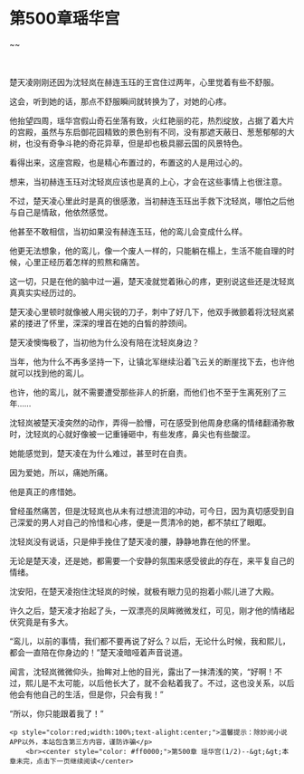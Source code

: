 # 第500章瑶华宫
~~
    	    <p name="pagetop" href="javascript:void(0);" onclick="return false" style="line-height: 35px;padding: 10px;color: #333;"> </p><p>楚天凌刚刚还因为沈轻岚在赫连玉珏的王宫住过两年，心里觉着有些不舒服。</p><p>这会，听到她的话，那点不舒服瞬间就转换为了，对她的心疼。</p><p>他抬望四周，瑶华宫假山奇石坐落有致，火红艳丽的花，热烈绽放，占据了着大片的宫殿，虽然与东启御花园精致的景色别有不同，没有那遮天蔽日、葱葱郁郁的大树，也没有奇争斗艳的奇花异草，但是却也极具郦云国的风景特色。</p><p>看得出来，这座宫殿，也是精心布置过的，布置这的人是用过心的。</p><p>想来，当初赫连玉珏对沈轻岚应该也是真的上心，才会在这些事情上也很注意。</p><p>不过，楚天凌心里此时是真的很感激，当初赫连玉珏出手救下沈轻岚，哪怕之后他与自己是情敌，他依然感觉。</p><p>他甚至不敢相信，当初如果没有赫连玉珏，他的鸾儿会变成什么样。</p><p>他更无法想象，他的鸾儿，像一个废人一样的，只能躺在榻上，生活不能自理的时候，心里正经历着怎样的煎熬和痛苦。</p><p>这一切，只是在他的脑中过一遍，楚天凌就觉着揪心的疼，更别说这些还是沈轻岚真真实实经历过的。</p><p>楚天凌心里顿时就像被人用尖锐的刀子，刺中了好几下，他双手微颤着将沈轻岚紧紧的搂进了怀里，深深的埋首在她的白皙的脖颈间。</p><p>楚天凌懊悔极了，当初他为什么没有陪在沈轻岚身边？</p><p>当年，他为什么不再多坚持一下，让镇北军继续沿着飞云关的断崖找下去，也许他就可以找到他的鸾儿。</p><p>也许，他的鸾儿，就不需要遭受那些非人的折磨，而他们也不至于生离死别了三年……</p><p>沈轻岚被楚天凌突然的动作，弄得一脸懵，可在感受到他周身悲痛的情绪翻涌弥散时，沈轻岚的心就好像被一记重锤砸中，有些发疼，鼻尖也有些酸涩。</p><p>她能感觉到，楚天凌在为什么难过，甚至时在自责。</p><p>因为爱她，所以，痛她所痛。</p><p>他是真正的疼惜她。</p><p>曾经虽然痛苦，但是沈轻岚也从未有过想流泪的冲动，可今日，因为真切感受到自己深爱的男人对自己的怜惜和心疼，便是一贯清冷的她，都不禁红了眼眶。</p><p>沈轻岚没有说话，只是伸手挽住了楚天凌的腰，静静地靠在他的怀里。</p><p>无论是楚天凌，还是她，都需要一个安静的氛围来感受彼此的存在，来平复自己的情绪。</p><p>沈安阳，在楚天凌抱住沈轻岚的时候，就极有眼力见的抱着小熙儿进了大殿。</p><p>许久之后，楚天凌才抬起了头，一双漂亮的凤眸微微发红，可见，刚才他的情绪起伏究竟是有多大。</p><p>“鸾儿，以前的事情，我们都不要再说了好么？以后，无论什么时候，我和熙儿，都会一直陪在你身边的！”楚天凌暗哑着声音说道。</p><p>闻言，沈轻岚微微仰头，抬眸对上他的目光，露出了一抹清浅的笑，“好啊！不过，熙儿是不太可能，以后他长大了，就不会粘着我了。不过，这也没关系，以后他会有他自己的生活，但是你，只会有我！”</p><p>“所以，你只能跟着我了！”</p>
    	
   	<p style="color:red;width:100%;text-alight:center;">温馨提示：除妙阅小说APP以外，本站包含第三方内容，谨防诈骗</p>
    	<br><center style="color: #ff0000;">第500章 瑶华宫(1/2)--&gt;&gt;本章未完，点击下一页继续阅读</center>
    	